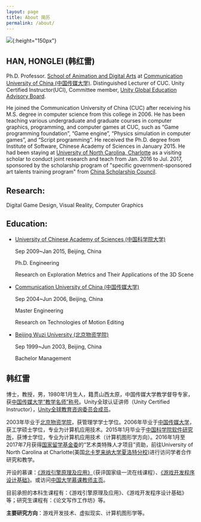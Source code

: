 ```yaml
---
layout: page
title: About 简历
permalink: /about/
---
```

![]({{site.url}}/Images/Me_2023_small.jpg){:height="150px"}


## HAN, HONGLEI (韩红雷) 

Ph.D. Professor. [School of Animation and Digital Arts](http://animation.cuc.edu.cn) at [Communication University of China (中国传媒大学)](http://en.cuc.edu.cn/). Distinguished Lecturer of CUC. Unity Certified Instructor(UCI), Committee member, [Unity Global Education Advisory Board](https://unity.com/education/advisory-board#honglei-han).

He joined the Communication University of China (CUC) after receiving his M.S. degree in computer science from this college in 2006. He has been teaching various undergraduate and graduate courses in computer graphics, programming, and computer games at CUC, such as “Game programming foundation”, “Game engine”, “Physics simulation in computer games”, and “Script programming”. He received the Ph.D. degree from Institute of Software, Chinese Academy of Sciences in January 2015. He had been staying at [University of North Carolina, Charlotte](http://www.uncc.edu) as a visiting scholar to conduct joint research and teach from Jan. 2016 to Jul. 2017, sponsored by the scholarship program of "specific government-sponsored art talents training program" from [China Scholarship Council](http://www.csc.edu.cn).

## Research: 

Digital Game Design, Visual Reality, Computer Graphics

## Education:

- [University of Chinese Academy of Sciences (中国科学院大学)](http://www.gucas.ac.cn/)

	Sep 2009~Jan 2015, Beijing, China

	Ph.D. Engineering
	
	Research on Exploration Metrics and Their Applications of the 3D Scene

- [Communication University of China (中国传媒大学)](http://www.cuc.edu.cn/)

	Sep 2004~Jun 2006, Beijing, China
	
	Master Engineering
	
	Research on Technologies of Motion Editing

- [Beijing Wuzi University (北京物资学院)](http://www.bwu.edu.cn/)

	Sep 1999~Jun 2003, Beijing, China

	Bachelor Management	

## 韩红雷

博士，教授，男，1980年1月生人，籍贯山西太原，中国传媒大学教学督导专家，获[中国传媒大学](http://www.cuc.edu.cn/)[“教学名师”称号](http://www.cuc.edu.cn/2020/1021/c2126a174233/page.htm)。Unity全球认证讲师（Unity Certified Instructor），[Unity全球教育咨询委员会成员](https://unity.com/education/advisory-board#honglei-han)。

2003年毕业于[北京物资学院](http://www.bwu.edu.cn/)，获管理学学士学位。2006年毕业于[中国传媒大学](http://www.cuc.edu.cn/)，获工学硕士学位，专业为计算机应用技术。2015年1月毕业于[中国科学院软件研究所](http://www.is.cas.cn)，获博士学位，专业为计算机应用技术（计算机图形学方向）。2016年1月至2017年7月获得[国家留学基金委](http://www.csc.edu.cn)的“艺术类特殊人才项目”资助，前往University of North Carolina at Charlotte(美国[北卡罗来纳大学夏洛特分校](http://www.uncc.edu))进行访问学者合作研究和教学。

开设的慕课：[《游戏引擎原理及应用》](https://www.icourse163.org/course/CUC-1450317378)（获评国家级一流在线课程）、[《游戏开发程序设计基础》](https://www.icourse163.org/course/CUC-1450328379)。或访问[中国大学慕课教师主页](https://www.icourse163.org/u/ykt1504248232794?userId=1029382301&_trace_c_p_k2_=80150f663d084f7082d9c9945dda1cb4)。

目前承担的本科生课程有：《游戏引擎原理及应用》、《游戏开发程序设计基础》等；研究生课程有：《论文写作工作坊》等。

**主要研究方向**：游戏开发技术、虚拟现实、计算机图形学等。

<script>
  (function(i,s,o,g,r,a,m){i['GoogleAnalyticsObject']=r;i[r]=i[r]||function(){
  (i[r].q=i[r].q||[]).push(arguments)},i[r].l=1*new Date();a=s.createElement(o),
  m=s.getElementsByTagName(o)[0];a.async=1;a.src=g;m.parentNode.insertBefore(a,m)
  })(window,document,'script','https://www.google-analytics.com/analytics.js','ga');

  ga('create', 'UA-85986843-1', 'auto');
  ga('send', 'pageview');

</script>
